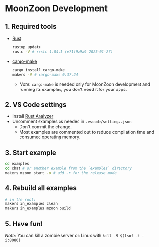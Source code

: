 # MoonZoon Development

## 1. Required tools

- [Rust](https://www.rust-lang.org/)
  ```bash
  rustup update
  rustc -V # rustc 1.84.1 (e71f9a9a9 2025-01-27)
  ```

- [cargo-make](https://sagiegurari.github.io/cargo-make/)
  ```bash
  cargo install cargo-make
  makers -V # cargo-make 0.37.24
  ```

  - _Note_: `cargo-make` is needed only for MoonZoon development and running its examples, you don't need it for your apps.

## 2. VS Code settings

- Install [Rust Analyzer](https://rust-analyzer.github.io/)
- Uncomment examples as needed in `.vscode/settings.json` 
  - Don't commit the change.
  - Most examples are commented out to reduce compilation time and consumed operating memory.

## 3. Start example

```sh
cd examples
cd chat # or another example from the `examples` directory
makers mzoon start -o # add -r for the release mode
```

## 4. Rebuild all examples

```sh
# in the root:
makers in_examples clean
makers in_examples mzoon build
```

## 5. Have fun!

_Note_: You can kill a zombie server on Linux with `kill -9 $(lsof -t -i:8080)`
